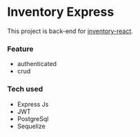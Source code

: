 # Inventory Express

This project is back-end for [inventory-react](https://github.com/SyamHaidar/inventory-react).

### Feature

- authenticated
- crud

### Tech used

- Express Js
- JWT
- PostgreSql
- Sequelize
